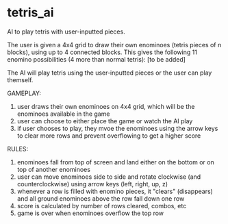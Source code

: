 # tetris_ai
AI to play tetris with user-inputted pieces.

The user is given a 4x4 grid to draw their own enominoes (tetris pieces of n blocks), using up to 4 connected blocks.
This gives the following 11 enomino possibilities (4 more than normal tetris):
[to be added]


The AI will play tetris using the user-inputted pieces or the user can play themself.

GAMEPLAY:
1. user draws their own enominoes on 4x4 grid, which will be the enominoes available in the game
2. user can choose to either place the game or watch the AI play
3. if user chooses to play, they mvoe the enominoes using the arrow keys to clear more rows and prevent overflowing to get a higher score

RULES:
1. enominoes fall from top of screen and land either on the bottom or on top of another enominoes
2. user can move enominoes side to side and rotate clockwise (and counterclockwise) using arrow keys (left, right, up, z)
3. whenever a row is filled with enomino pieces, it "clears" (disappears) and all ground enominoes above the row fall down one row
4. score is calculated by number of rows cleared, combos, etc
5. game is over when enominoes overflow the top row

